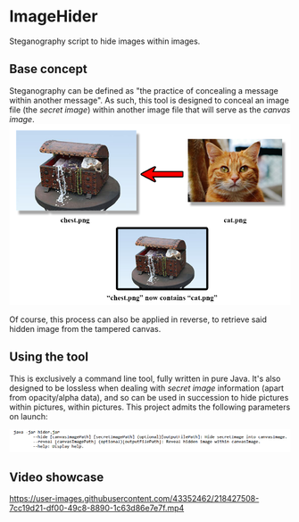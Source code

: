 # ImageHider
Steganography script to hide images within images.

## Base concept
Steganography can be defined as "the practice of concealing a message within another message". As such, this tool is designed to conceal an image file (the *secret image*) within another image file that will serve as the *canvas image*.
![Image concealing example](./.readme/concealingDiagram.png)

Of course, this process can also be applied in reverse, to retrieve said hidden image from the tampered canvas.

## Using the tool
This is exclusively a command line tool, fully written in pure Java. It's also designed to be lossless when dealing with *secret image* information (apart from opacity/alpha data), and so can be used in succession to hide pictures within pictures, within pictures.
This project admits the following parameters on launch:

![Help parameter output](./.readme/help.png)

## Video showcase

https://user-images.githubusercontent.com/43352462/218427508-7cc19d21-df00-49c8-8890-1c63d86e7e7f.mp4
